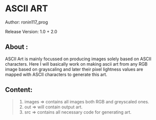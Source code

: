# ASCII ART

Author: ronin117_prog

Release Version: 1.0 + 2.0

## About :
ASCII Art is mainly focussed on producing images solely based on ASCII characters.
Here I will basically work on making ascii art from any RGB image based on grayscaling and later their pixel lightness values are mapped with ASCII characters to generate this art.

## Content:

> 1. images => contains all images both RGB and greyscaled ones.
> 2. out => will contain output art.
> 3. src => contains all necessary code for generating art.
